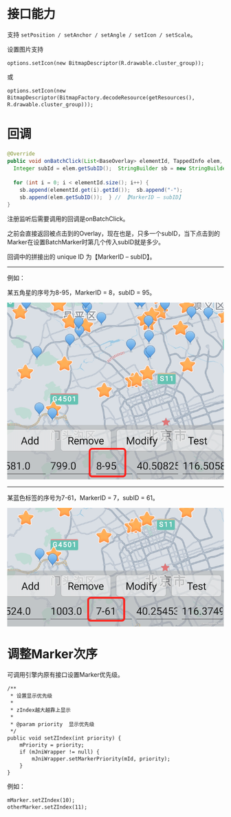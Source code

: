 

# 接口能力

支持 `setPosition / setAnchor / setAngle / setIcon / setScale`。

设置图片支持

```
options.setIcon(new BitmapDescriptor(R.drawable.cluster_group));
```

或

```
options.setIcon(new BitmapDescriptor(BitmapFactory.decodeResource(getResources(), R.drawable.cluster_group)));
```



# 回调

``` Java
@Override  
public void onBatchClick(List<BaseOverlay> elementId, TappedInfo elem, float screenX, float screenY) {  
  Integer subId = elem.getSubID();  StringBuilder sb = new StringBuilder();

  for (int i = 0; i < elementId.size(); i++) { 
    sb.append(elementId.get(i).getId());  sb.append("-"); 
    sb.append(elem.getSubID());  } // 【MarkerID – subID】  
}
```

注册监听后需要调用的回调是onBatchClick。

之前会直接返回被点击到的Overlay，现在也是，只多一个subID，当下点击到的Marker在设置BatchMarker时第几个传入subID就是多少。

回调中的拼接出的 unique ID 为【MarkerID – subID】。


---


例如：

某五角星的序号为8-95，MarkerID = 8，subID = 95。

![](https://raw.githubusercontent.com/BlairRenaissance/ImageHost/main/Pasted%20image%2020230927021317.png)


---

某蓝色标签的序号为7-61，MarkerID = 7，subID = 61。

![](https://raw.githubusercontent.com/BlairRenaissance/ImageHost/main/Pasted%20image%2020230927021430.png)



# 调整Marker次序


可调用引擎内原有接口设置Marker优先级。

```
/**  
 * 设置显示优先级  
 *  
 * zIndex越大越靠上显示  
 *  
 * @param priority  显示优先级  
 */  
public void setZIndex(int priority) {  
    mPriority = priority;  
    if (mJniWrapper != null) {  
        mJniWrapper.setMarkerPriority(mId, priority);  
    }  
}
```

例如：

```
mMarker.setZIndex(10);  
otherMarker.setZIndex(11);
```


